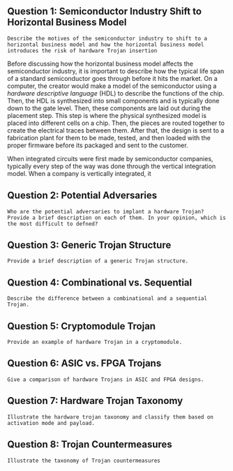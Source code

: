 ## Question 1: Semiconductor Industry Shift to Horizontal Business Model

```ad-question
Describe the motives of the semiconductor industry to shift to a horizontal business model and how the horizontal business model introduces the risk of hardware Trojan insertion
```

Before discussing how the horizontal business model affects the semiconductor industry, it is important to describe how the typical life span of a standard semiconductor goes through before it hits the market. On a computer, the creator would make a model of the semiconductor using a *hardware descriptive language* (HDL) to describe the functions of the chip. Then, the HDL is synthesized into small components and is typically done down to the gate level. Then, these components are laid out during the placement step. This step is where the physical synthesized model is placed into different cells on a chip. Then, the pieces are routed together to create the electrical traces between them. After that, the design is sent to a fabrication plant for them to be made, tested, and then loaded with the proper firmware before its packaged and sent to the customer.

When integrated circuits were first made by semiconductor companies, typically every step of the way was done through the vertical integration model. When a company is vertically integrated, it  

## Question 2: Potential Adversaries

```ad-question
Who are the potential adversaries to implant a hardware Trojan? Provide a brief description on each of them. In your opinion, which is the most difficult to defned?
```

## Question 3: Generic Trojan Structure

```ad-question
Provide a brief description of a generic Trojan structure.
```


## Question 4: Combinational vs. Sequential

```ad-question
Describe the difference between a combinational and a sequential Trojan.
```

## Question 5: Cryptomodule Trojan

```ad-question
Provide an example of hardware Trojan in a cryptomodule.
```

## Question 6: ASIC vs. FPGA Trojans

```ad-question
Give a comparison of hardware Trojans in ASIC and FPGA designs.
```

## Question 7: Hardware Trojan Taxonomy

```ad-question
Illustrate the hardware trojan taxonomy and classify them based on activation mode and payload.
```

## Question 8: Trojan Countermeasures

```ad-question
Illustrate the taxonomy of Trojan countermeasures
```



